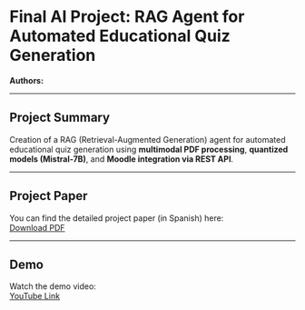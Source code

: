 # Final AI Project: RAG Agent for Automated Educational Quiz Generation

**Authors:** 

---

## Project Summary
Creation of a RAG (Retrieval-Augmented Generation) agent for automated educational quiz generation using **multimodal PDF processing**, **quantized models (Mistral-7B)**, and **Moodle integration via REST API**.

---

## Project Paper
You can find the detailed project paper (in Spanish) here:  
[Download PDF](PaperAgenteRAG_Lautaro_Mustapha.pdf)

---

## Demo
Watch the demo video:  
[YouTube Link](PONGO_EL_LINK_DEL_VIDEO)  


